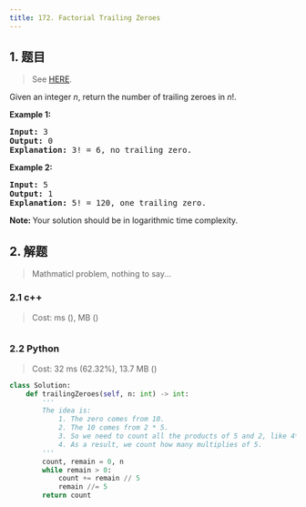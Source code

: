 ```yaml
---
title: 172. Factorial Trailing Zeroes
---
```


## 1. 题目

> See [HERE](https://leetcode.com/problems/factorial-trailing-zeroes/).

<div><p>Given an integer <i>n</i>, return the number of trailing zeroes in <i>n</i>!.</p>

<p><strong>Example 1:</strong></p>

<pre><strong>Input:</strong> 3
<strong>Output:</strong> 0
<strong>Explanation:</strong>&nbsp;3! = 6, no trailing zero.</pre>

<p><strong>Example 2:</strong></p>

<pre><strong>Input:</strong> 5
<strong>Output:</strong> 1
<strong>Explanation:</strong>&nbsp;5! = 120, one trailing zero.</pre>

<p><b>Note: </b>Your solution should be in logarithmic time complexity.</p>
</div>

## 2. 解题

> Mathmaticl problem, nothing to say...

### 2.1 c++

> Cost: ms (), MB ()

```cpp

```

### 2.2 Python

> Cost: 32 ms (62.32%), 13.7 MB ()

```python
class Solution:
    def trailingZeroes(self, n: int) -> int:
        '''
        The idea is:
            1. The zero comes from 10.
            2. The 10 comes from 2 * 5.
            3. So we need to count all the products of 5 and 2, like 4*5=20.
            4. As a result, we count how many multiplies of 5.
        '''
        count, remain = 0, n
        while remain > 0:
            count += remain // 5
            remain //= 5
        return count
```
